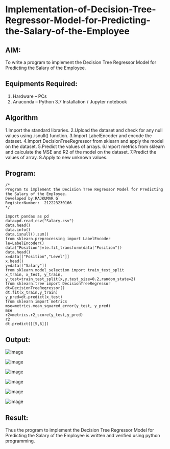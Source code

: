 # Implementation-of-Decision-Tree-Regressor-Model-for-Predicting-the-Salary-of-the-Employee

## AIM:
To write a program to implement the Decision Tree Regressor Model for Predicting the Salary of the Employee.

## Equipments Required:
1. Hardware – PCs
2. Anaconda – Python 3.7 Installation / Jupyter notebook

## Algorithm
1.Import the standard libraries. 
2.Upload the dataset and check for any null values using .isnull() function.
3.Import LabelEncoder and encode the dataset.
4.Import DecisionTreeRegressor from sklearn and apply the model on the dataset.
5.Predict the values of arrays.
6.Import metrics from sklearn and calculate the MSE and R2 of the model on the dataset. 
7.Predict the values of array. 8.Apply to new unknown values.

## Program:
```
/*
Program to implement the Decision Tree Regressor Model for Predicting the Salary of the Employee.
Developed by:RAJKUMAR G
RegisterNumber:  212223230166
*/

import pandas as pd
data=pd.read_csv("Salary.csv")
data.head()
data.info()
data.isnull().sum()
from sklearn.preprocessing import LabelEncoder
le=LabelEncoder()
data["Position"]=le.fit_transform(data["Position"])
data.head()
x=data[["Position","Level"]]
x.head()
y=data[["Salary"]]
from sklearn.model_selection import train_test_split
x_train, x_test, y_train, y_test=train_test_split(x,y,test_size=0.2,random_state=2)
from sklearn.tree import DecisionTreeRegressor
dt=DecisionTreeRegressor()
dt.fit(x_train,y_train)
y_pred=dt.predict(x_test)
from sklearn import metrics
mse=metrics.mean_squared_error(y_test, y_pred)
mse
r2=metrics.r2_score(y_test,y_pred)
r2
dt.predict([[5,6]])
```

## Output:
![image](https://github.com/user-attachments/assets/a751f846-46a3-42c1-9af8-b5cbcd202225)


![image](https://github.com/user-attachments/assets/e2a5716c-6323-4ea2-b8c5-21b4abe5a29a)


![image](https://github.com/user-attachments/assets/6a56d05b-988c-48fb-8b07-2c0cc13920ed)


![image](https://github.com/user-attachments/assets/ecadde52-f75b-4bff-a4bd-398b0210383b)



![image](https://github.com/user-attachments/assets/469491f7-5b8a-47fa-b30c-99cc2aca5872)

![image](https://github.com/user-attachments/assets/8be0e1c1-f5c2-4240-a005-0679e056770e)

## Result:
Thus the program to implement the Decision Tree Regressor Model for Predicting the Salary of the Employee is written and verified using python programming.
